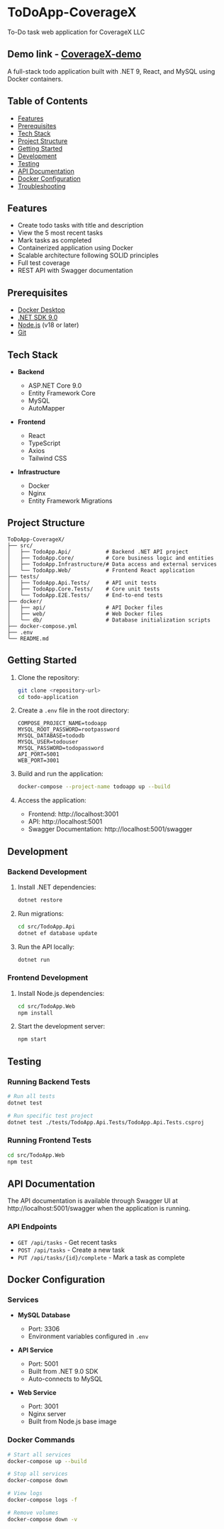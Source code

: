 # ToDoApp-CoverageX
To-Do task web application for CoverageX LLC

## Demo link - [CoverageX-demo](https://youtu.be/k7SRvkgwc8U)

A full-stack todo application built with .NET 9, React, and MySQL using Docker containers.

## Table of Contents
- [Features](#features)
- [Prerequisites](#prerequisites)
- [Tech Stack](#tech-stack)
- [Project Structure](#project-structure)
- [Getting Started](#getting-started)
- [Development](#development)
- [Testing](#testing)
- [API Documentation](#api-documentation)
- [Docker Configuration](#docker-configuration)
- [Troubleshooting](#troubleshooting)

## Features

- Create todo tasks with title and description
- View the 5 most recent tasks
- Mark tasks as completed
- Containerized application using Docker
- Scalable architecture following SOLID principles
- Full test coverage
- REST API with Swagger documentation

## Prerequisites

- [Docker Desktop](https://www.docker.com/products/docker-desktop/)
- [.NET SDK 9.0](https://dotnet.microsoft.com/download/dotnet/9.0)
- [Node.js](https://nodejs.org/) (v18 or later)
- [Git](https://git-scm.com/)

## Tech Stack

- **Backend**
  - ASP.NET Core 9.0
  - Entity Framework Core
  - MySQL
  - AutoMapper
  
- **Frontend**
  - React
  - TypeScript
  - Axios
  - Tailwind CSS

- **Infrastructure**
  - Docker
  - Nginx
  - Entity Framework Migrations

## Project Structure

```
ToDoApp-CoverageX/
├── src/
│   ├── TodoApp.Api/           # Backend .NET API project
│   ├── TodoApp.Core/          # Core business logic and entities
│   ├── TodoApp.Infrastructure/# Data access and external services
│   └── TodoApp.Web/           # Frontend React application
├── tests/
│   ├── TodoApp.Api.Tests/     # API unit tests
│   ├── TodoApp.Core.Tests/    # Core unit tests
│   └── TodoApp.E2E.Tests/     # End-to-end tests
├── docker/
│   ├── api/                   # API Docker files
│   ├── web/                   # Web Docker files
│   └── db/                    # Database initialization scripts
├── docker-compose.yml
├── .env
└── README.md
```

## Getting Started

1. Clone the repository:
   ```bash
   git clone <repository-url>
   cd todo-application
   ```

2. Create a `.env` file in the root directory:
   ```
   COMPOSE_PROJECT_NAME=todoapp
   MYSQL_ROOT_PASSWORD=rootpassword
   MYSQL_DATABASE=tododb
   MYSQL_USER=todouser
   MYSQL_PASSWORD=todopassword
   API_PORT=5001
   WEB_PORT=3001
   ```

3. Build and run the application:
   ```bash
   docker-compose --project-name todoapp up --build
   ```

4. Access the application:
   - Frontend: http://localhost:3001
   - API: http://localhost:5001
   - Swagger Documentation: http://localhost:5001/swagger

## Development

### Backend Development

1. Install .NET dependencies:
   ```bash
   dotnet restore
   ```

2. Run migrations:
   ```bash
   cd src/TodoApp.Api
   dotnet ef database update
   ```

3. Run the API locally:
   ```bash
   dotnet run
   ```

### Frontend Development

1. Install Node.js dependencies:
   ```bash
   cd src/TodoApp.Web
   npm install
   ```

2. Start the development server:
   ```bash
   npm start
   ```

## Testing

### Running Backend Tests

```bash
# Run all tests
dotnet test

# Run specific test project
dotnet test ./tests/TodoApp.Api.Tests/TodoApp.Api.Tests.csproj

```

### Running Frontend Tests

```bash
cd src/TodoApp.Web
npm test
```

## API Documentation

The API documentation is available through Swagger UI at http://localhost:5001/swagger when the application is running.

### API Endpoints

- `GET /api/tasks` - Get recent tasks
- `POST /api/tasks` - Create a new task
- `PUT /api/tasks/{id}/complete` - Mark a task as complete

## Docker Configuration

### Services

- **MySQL Database**
  - Port: 3306
  - Environment variables configured in `.env`

- **API Service**
  - Port: 5001
  - Built from .NET 9.0 SDK
  - Auto-connects to MySQL

- **Web Service**
  - Port: 3001
  - Nginx server
  - Built from Node.js base image

### Docker Commands

```bash
# Start all services
docker-compose up --build

# Stop all services
docker-compose down

# View logs
docker-compose logs -f

# Remove volumes
docker-compose down -v
```
